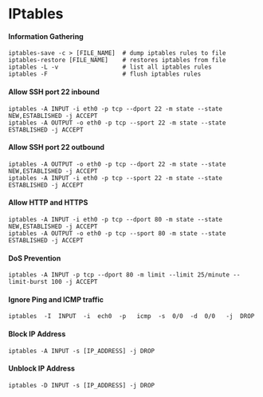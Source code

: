 IPtables
========

#### Information Gathering

	iptables-save -c > [FILE_NAME]  # dump iptables rules to file
	iptables-restore [FILE_NAME]    # restores iptables from file
	iptables -L -v                  # list all iptables rules
	iptables -F                     # flush iptables rules

#### Allow SSH port 22 inbound

	iptables -A INPUT -i eth0 -p tcp --dport 22 -m state --state NEW,ESTABLISHED -j ACCEPT
	iptables -A OUTPUT -o eth0 -p tcp --sport 22 -m state --state ESTABLISHED -j ACCEPT

#### Allow SSH port 22 outbound

	iptables -A OUTPUT -o eth0 -p tcp --dport 22 -m state --state NEW,ESTABLISHED -j ACCEPT
	iptables -A INPUT -i eth0 -p tcp --sport 22 -m state --state ESTABLISHED -j ACCEPT

#### Allow HTTP and HTTPS

	iptables -A INPUT -i eth0 -p tcp --dport 80 -m state --state NEW,ESTABLISHED -j ACCEPT
	iptables -A OUTPUT -o eth0 -p tcp --sport 80 -m state --state ESTABLISHED -j ACCEPT

#### DoS Prevention

	iptables -A INPUT -p tcp --dport 80 -m limit --limit 25/minute --limit-burst 100 -j ACCEPT

#### Ignore Ping and ICMP traffic

	iptables  -I  INPUT  -i  ech0  -p   icmp  -s  0/0  -d  0/0   -j  DROP

#### Block IP Address

	iptables -A INPUT -s [IP_ADDRESS] -j DROP   

#### Unblock IP Address

	iptables -D INPUT -s [IP_ADDRESS] -j DROP







